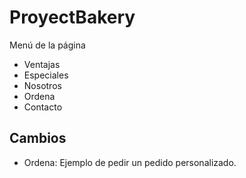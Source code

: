 # ProyectBakery

Menú de la página

- Ventajas
- Especiales
- Nosotros
- Ordena
- Contacto

## Cambios
- Ordena: Ejemplo de pedir un pedido personalizado.
